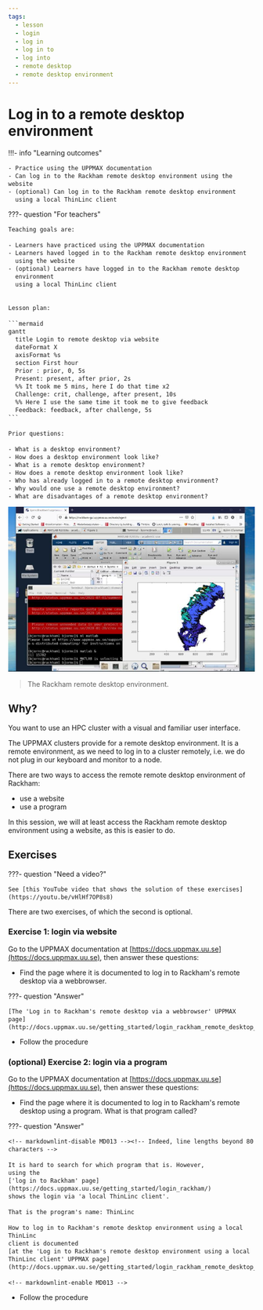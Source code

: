 ```yaml
---
tags:
  - lesson
  - login
  - log in
  - log in to
  - log into
  - remote desktop
  - remote desktop environment
---
```


# Log in to a remote desktop environment

!!!- info "Learning outcomes"

    - Practice using the UPPMAX documentation
    - Can log in to the Rackham remote desktop environment using the website
    - (optional) Can log in to the Rackham remote desktop environment
      using a local ThinLinc client

???- question "For teachers"

    Teaching goals are:

    - Learners have practiced using the UPPMAX documentation
    - Learners haved logged in to the Rackham remote desktop environment
      using the website
    - (optional) Learners have logged in to the Rackham remote desktop
      environment
      using a local ThinLinc client


    Lesson plan:

    ```mermaid
    gantt
      title Login to remote desktop via website
      dateFormat X
      axisFormat %s
      section First hour
      Prior : prior, 0, 5s
      Present: present, after prior, 2s
      %% It took me 5 mins, here I do that time x2
      Challenge: crit, challenge, after present, 10s
      %% Here I use the same time it took me to give feedback
      Feedback: feedback, after challenge, 5s
    ```

    Prior questions:

    - What is a desktop environment?
    - How does a desktop environment look like?
    - What is a remote desktop environment?
    - How does a remote desktop environment look like?
    - Who has already logged in to a remote desktop environment?
    - Why would one use a remote desktop environment?
    - What are disadvantages of a remote desktop environment?

![The Rackham remote desktop environment](rackham_via_remote_desktop_50.jpg)

> The Rackham remote desktop environment.

## Why?

You want to use an HPC cluster with a visual and familiar user interface.

The UPPMAX clusters provide for a remote desktop environment.
It is a remote environment, as we need to log in to a cluster remotely,
i.e. we do not plug in our keyboard and monitor to a node.

There are two ways to access the remote remote desktop environment of Rackham:

- use a website
- use a program

In this session, we will at least access the Rackham remote desktop environment
using a website, as this is easier to do.

## Exercises

???- question "Need a video?"

    See [this YouTube video that shows the solution of these exercises](https://youtu.be/vHlHf7OP8s8)

There are two exercises, of which the second is optional.

### Exercise 1: login via website

Go to the UPPMAX documentation at
[https://docs.uppmax.uu.se](https://docs.uppmax.uu.se),
then answer these questions:

- Find the page where it is documented to log in to Rackham's remote desktop
  via a webbrowser.

???- question "Answer"

    [The 'Log in to Rackham's remote desktop via a webbrowser' UPPMAX page](http://docs.uppmax.uu.se/getting_started/login_rackham_remote_desktop_website/).

- Follow the procedure

### (optional) Exercise 2: login via a program

Go to the UPPMAX documentation at
[https://docs.uppmax.uu.se](https://docs.uppmax.uu.se),
then answer these questions:

- Find the page where it is documented to log in to Rackham's remote desktop using
  a program. What is that program called?

???- question "Answer"

    <!-- markdownlint-disable MD013 --><!-- Indeed, line lengths beyond 80 characters -->

    It is hard to search for which program that is. However,
    using the
    ['log in to Rackham' page](https://docs.uppmax.uu.se/getting_started/login_rackham/)
    shows the login via 'a local ThinLinc client'.

    That is the program's name: ThinLinc

    How to log in to Rackham's remote desktop environment using a local ThinLinc
    client is documented
    [at the 'Log in to Rackham's remote desktop environment using a local ThinLinc client' UPPMAX page](http://docs.uppmax.uu.se/getting_started/login_rackham_remote_desktop_local_thinlinc_client/)

    <!-- markdownlint-enable MD013 -->

- Follow the procedure
